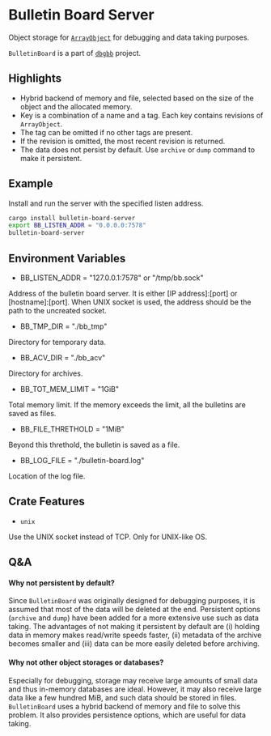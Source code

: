 Bulletin Board Server
=====================
Object storage for [`ArrayObject`](https://github.com/YShoji-HEP/ArrayObject) for debugging and data taking purposes.

`BulletinBoard` is a part of [`dbgbb`](https://github.com/YShoji-HEP/dbgbb) project.

Highlights
----------
* Hybrid backend of memory and file, selected based on the size of the object and the allocated memory.
* Key is a combination of a name and a tag. Each key contains revisions of `ArrayObject`.
* The tag can be omitted if no other tags are present.
* If the revision is omitted, the most recent revision is returned.
* The data does not persist by default. Use `archive` or `dump` command to make it persistent.

Example
-------
Install and run the server with the specified listen address.
```bash
cargo install bulletin-board-server
export BB_LISTEN_ADDR = "0.0.0.0:7578"
bulletin-board-server
```

Environment Variables
---------------------
* BB_LISTEN_ADDR = "127.0.0.1:7578" or "/tmp/bb.sock"

Address of the bulletin board server. It is either [IP address]:[port] or [hostname]:[port]. When UNIX socket is used, the address should be the path to the uncreated socket.

* BB_TMP_DIR = "./bb_tmp"

Directory for temporary data.

* BB_ACV_DIR = "./bb_acv"

Directory for archives.

* BB_TOT_MEM_LIMIT = "1GiB"

Total memory limit. If the memory exceeds the limit, all the bulletins are saved as files.

* BB_FILE_THRETHOLD = "1MiB"

Beyond this threthold, the bulletin is saved as a file.

* BB_LOG_FILE = "./bulletin-board.log"

Location of the log file.

Crate Features
--------------
* `unix`

Use the UNIX socket instead of TCP. Only for UNIX-like OS.

Q&A
--------------
#### Why not persistent by default?
Since `BulletinBoard` was originally designed for debugging purposes, it is assumed that most of the data will be deleted at the end. Persistent options (`archive` and `dump`) have been added for a more extensive use such as data taking.
The advantages of not making it persistent by default are (i) holding data in memory makes read/write speeds faster, (ii) metadata of the archive becomes smaller and (iii) data can be more easily deleted before archiving.
#### Why not other object storages or databases?
Especially for debugging, storage may receive large amounts of small data and thus in-memory databases are ideal. However, it may also receive large data like a few hundred MiB, and such data should be stored in files. `BulletinBoard` uses a hybrid backend of memory and file to solve this problem. It also provides persistence options, which are useful for data taking.
